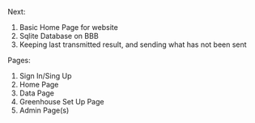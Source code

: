 Next: 
1. Basic Home Page for website
2. Sqlite Database on BBB
3. Keeping last transmitted result, and sending what has not been sent

Pages:
1. Sign In/Sing Up
2. Home Page
3. Data Page
4. Greenhouse Set Up Page
5. Admin Page(s)